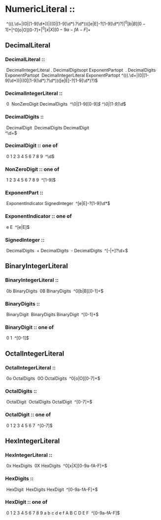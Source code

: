# NumericLiteral ::

​	^(((\.\d+|(0|[1-9]\d*))|((0|[1-9]\d*)\.?\d*))([e|E]\-?[1-9]\d*)?)$|^0[b|B][0-1]+$|^0[o|O][0-7]+$|^0[x|X][0-9a-fA-F]+$

## 	DecimalLiteral

### 		DecimalLiteral ::

​			DecimalIntegerLiteral . DecimalDigitsopt ExponentPartopt
​			. DecimalDigits ExponentPartopt
​			DecimalIntegerLiteral ExponentPartopt
​			^(((\.\d+|(0|[1-9]\d*))|((0|[1-9]\d*)\.?\d*))([e|E]\-?[1-9]\d*)?)$

### 		DecimalIntegerLiteral ::

​			0
​			NonZeroDigit DecimalDigits
​			^\0|[1-9][0-9]*$
​			^\0|[1-9]\d*$

### 		DecimalDigits ::

​			DecimalDigit
​			DecimalDigits DecimalDigit	
​			^\d+$

### 		DecimalDigit :: one of

​			0 1 2 3 4 5 6 7 8 9
​			^\d$

### 		NonZeroDigit :: one of

​			1 2 3 4 5 6 7 8 9
​			^\[1-9]$

### 		ExponentPart ::

​			ExponentIndicator SignedInteger	
​			^[e|E]\-?[1-9]\d*$

### 		ExponentIndicator :: one of

​			e E	
​			^[e|E]$

### 		SignedInteger ::

​			DecimalDigits
​			+ DecimalDigits
​			- DecimalDigits
​			^[-|+]?\d+$

## 	BinaryIntegerLiteral		

### 		BinaryIntegerLiteral ::

​			0b BinaryDigits
​			0B BinaryDigits
​			^0[b|B][0-1]+$

### 		BinaryDigits ::

​			BinaryDigit
​			BinaryDigits BinaryDigit
​			^[0-1]+$

### 		BinaryDigit :: one of

​			0 1
​			^[0-1]$

## 	OctalIntegerLiteral		

### 		OctalIntegerLiteral ::

​			0o OctalDigits
​			0O OctalDigits
​			^0[o|O][0-7]+$

### 		OctalDigits ::

​			OctalDigit
​			OctalDigits OctalDigit
​			^[0-7]+$

### 		OctalDigit :: one of

​			0 1 2 3 4 5 6 7
​			^[0-7]$

## 	HexIntegerLiteral		

### 		HexIntegerLiteral ::

​			0x HexDigits
​			0X HexDigits
​			^0[x|X][0-9a-fA-F]+$

### 		HexDigits ::

​			HexDigit
​			HexDigits HexDigit
​			^[0-9a-fA-F]+$

### 		HexDigit :: one of

​			0 1 2 3 4 5 6 7 8 9 a b c d e f A B C D E F
​			^[0-9a-fA-F]$

  